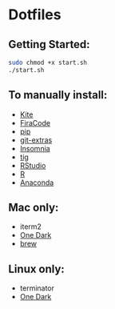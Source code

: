 # Dotfiles

## Getting Started:

```sh
sudo chmod +x start.sh
./start.sh
```

## To manually install:

- [Kite](https://www.kite.com/install/?utm_medium=editor&utm_source=vscode)
- [FiraCode](https://github.com/tonsky/FiraCode/wiki/Installing)
- [pip](https://pip.pypa.io/en/stable/installing/)
- [git-extras](https://github.com/tj/git-extras/blob/master/Installation.md)
- [Insomnia](https://insomnia.rest/download)
- [tig](https://jonas.github.io/tig/INSTALL.html)
- [RStudio](https://rstudio.com/products/rstudio/download/)
- [R](https://cran.r-project.org/)
- [Anaconda](https://docs.anaconda.com/anaconda/install/)

## Mac only:

- iterm2
- [One Dark](https://github.com/one-dark/iterm-one-dark-theme)
- [brew](https://brew.sh/index_pt-br.html)

## Linux only:

- terminator
- [One Dark](https://github.com/EliverLara/terminator-themes)
